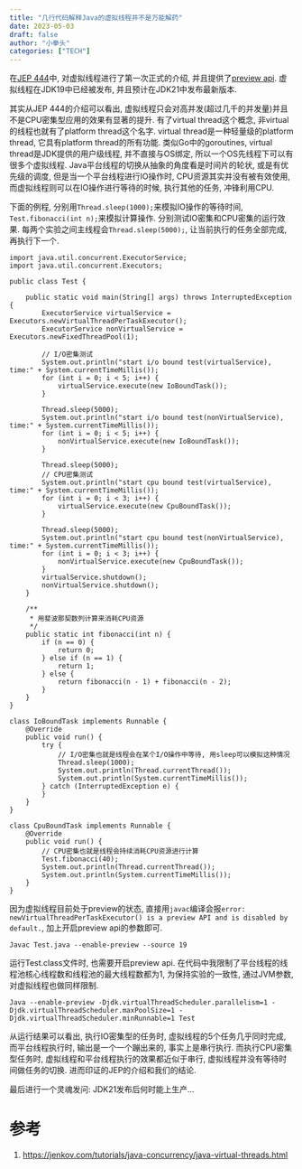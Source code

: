 ```yaml
---
title: "几行代码解释Java的虚拟线程并不是万能解药"
date: 2023-05-03
draft: false
author: "小拳头"
categories: ["TECH"]
---
```


在[JEP 444](https://openjdk.org/jeps/444)中, 对虚拟线程进行了第一次正式的介绍, 并且提供了[preview api](https://openjdk.org/jeps/12). 虚拟线程在JDK19中已经被发布, 并且预计在JDK21中发布最新版本.

其实从JEP 444的介绍可以看出, 虚拟线程只会对高并发(超过几千的并发量)并且不是CPU密集型应用的效果有显著的提升. 有了virtual thread这个概念, 非virtual的线程也就有了platform thread这个名字. virtual thread是一种轻量级的platform thread, 它具有platform thread的所有功能. 类似Go中的goroutines, virtual thread是JDK提供的用户级线程, 并不直接与OS绑定, 所以一个OS先线程下可以有很多个虚拟线程. Java平台线程的切换从抽象的角度看是时间片的轮状, 或是有优先级的调度, 但是当一个平台线程进行IO操作时, CPU资源其实并没有被有效使用, 而虚拟线程则可以在IO操作进行等待的时候, 执行其他的任务, 冲锋利用CPU.

下面的例程, 分别用`Thread.sleep(1000);`来模拟IO操作的等待时间, `Test.fibonacci(int n);`来模拟计算操作. 分别测试IO密集和CPU密集的运行效果. 每两个实验之间主线程会`Thread.sleep(5000);`, 让当前执行的任务全部完成, 再执行下一个.
```
import java.util.concurrent.ExecutorService;
import java.util.concurrent.Executors;

public class Test {

    public static void main(String[] args) throws InterruptedException {
        ExecutorService virtualService = Executors.newVirtualThreadPerTaskExecutor();
        ExecutorService nonVirtualService = Executors.newFixedThreadPool(1);
        
        // I/O密集测试
        System.out.println("start i/o bound test(virtualService), time:" + System.currentTimeMillis());
        for (int i = 0; i < 5; i++) {
            virtualService.execute(new IoBoundTask());
        }

        Thread.sleep(5000);
        System.out.println("start i/o bound test(nonVirtualService), time:" + System.currentTimeMillis());
        for (int i = 0; i < 5; i++) {
            nonVirtualService.execute(new IoBoundTask());
        }

        Thread.sleep(5000);
        // CPU密集测试
        System.out.println("start cpu bound test(virtualService), time:" + System.currentTimeMillis());
        for (int i = 0; i < 3; i++) {
            virtualService.execute(new CpuBoundTask());
        }

        Thread.sleep(5000);
        System.out.println("start cpu bound test(nonVirtualService), time:" + System.currentTimeMillis());
        for (int i = 0; i < 3; i++) {
            nonVirtualService.execute(new CpuBoundTask());
        }
        virtualService.shutdown();
        nonVirtualService.shutdown();
    }

    /**
     * 用斐波那契数列计算来消耗CPU资源
     */
    public static int fibonacci(int n) {
        if (n == 0) {
            return 0;
        } else if (n == 1) {
            return 1;
        } else {
            return fibonacci(n - 1) + fibonacci(n - 2);
        }
    }
}

class IoBoundTask implements Runnable {
    @Override
    public void run() {
        try {
            // I/O密集也就是线程会在某个I/O操作中等待, 用sleep可以模拟这种情况
            Thread.sleep(1000);
            System.out.println(Thread.currentThread());
            System.out.println(System.currentTimeMillis());
        } catch (InterruptedException e) {
        }
    }
}

class CpuBoundTask implements Runnable {
    @Override
    public void run() {
        // CPU密集也就是线程会持续消耗CPU资源进行计算
        Test.fibonacci(40);
        System.out.println(Thread.currentThread());
        System.out.println(System.currentTimeMillis());
    }
}
```

因为虚拟线程目前处于preview的状态, 直接用`javac`编译会报`error: newVirtualThreadPerTaskExecutor() is a preview API and is disabled by default.`, 加上开启preview api的参数即可.
```
Javac Test.java --enable-preview --source 19
```

运行Test.class文件时, 也需要开启preview api. 在代码中我限制了平台线程的线程池核心线程数和线程池的最大线程数都为1, 为保持实验的一致性, 通过JVM参数, 对虚拟线程也做同样限制.
```
Java --enable-preview -Djdk.virtualThreadScheduler.parallelism=1 -Djdk.virtualThreadScheduler.maxPoolSize=1 -Djdk.virtualThreadScheduler.minRunnable=1 Test
```

从运行结果可以看出, 执行IO密集型的任务时, 虚拟线程的5个任务几乎同时完成, 而平台线程执行时, 输出是一个一个蹦出来的, 事实上是串行执行. 而执行CPU密集型任务时, 虚拟线程和平台线程执行的效果都近似于串行, 虚拟线程并没有等待时间做任务的切换. 进而印证的JEP的介绍和我们的结论.

最后进行一个灵魂发问: JDK21发布后何时能上生产...

# 参考
1. https://jenkov.com/tutorials/java-concurrency/java-virtual-threads.html